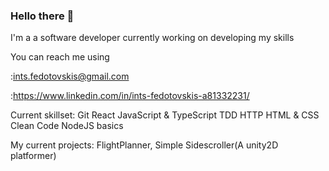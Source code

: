 ### Hello there 👋

I'm a a software developer currently working on developing my skills

You can reach me using

:ints.fedotovskis@gmail.com

:https://www.linkedin.com/in/ints-fedotovskis-a81332231/

Current skillset:
Git
React
JavaScript & TypeScript
TDD
HTTP
HTML & CSS
Clean Code
NodeJS basics

My current projects:
FlightPlanner,
Simple Sidescroller(A unity2D platformer)
<!--
**IntsFedotovskis/IntsFedotovskis** is a ✨ _special_ ✨ repository because its `README.md` (this file) appears on your GitHub profile.

Here are some ideas to get you started:

- 🔭 I’m currently working on ...
- 🌱 I’m currently learning ...
- 👯 I’m looking to collaborate on ...
- 🤔 I’m looking for help with ...
- 💬 Ask me about ...
- 📫 How to reach me: ...
- 😄 Pronouns: ...
- ⚡ Fun fact: ...
-->
